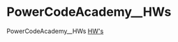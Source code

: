 # PowerCodeAcademy__HWs
PowerCodeAcademy__HWs
<a href=" https://radikmikhov.github.io/PowerCodeAcademy__HWs/index.html">HW's
